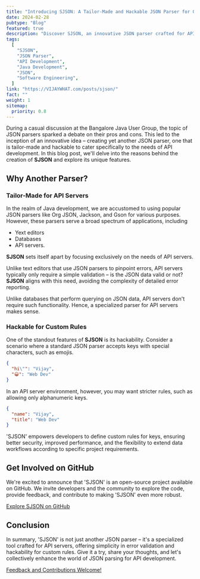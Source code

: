 ```yaml
---
title: "Introducing SJSON: A Tailor-Made and Hackable JSON Parser for Optimized API Development"
date: 2024-02-28
pubtype: "Blog"
featured: true
description: "Discover SJSON, an innovative JSON parser crafted for API development, originating from the Bangalore Java User Group. This blog explores its creation, focusing on simple validation and customizable key rules for API servers. Join us on GitHub to contribute to advancing JSON parsing in API development."
tags:
  [
    "SJSON",
    "JSON Parser",
    "API Development",
    "Java Development",
    "JSON",
    "Software Engineering",
  ]
link: "https://VIJAYWHAT.com/posts/sjson/"
fact: ""
weight: 1
sitemap:
  priority: 0.8
---
```


During a casual discussion at the Bangalore Java User Group, the topic of JSON parsers sparked a debate on their pros and cons. This led to the inception of an innovative idea – creating yet another JSON parser, one that is tailor-made and hackable to cater specifically to the needs of API development. In this blog post, we'll delve into the reasons behind the creation of **SJSON** and explore its unique features.

## Why Another Parser?

### Tailor-Made for API Servers

In the realm of Java development, we are accustomed to using popular JSON parsers like Org JSON, Jackson, and Gson for various purposes. However, these parsers serve a broad spectrum of applications, including

- Yext editors
- Databases
- API servers.

**SJSON** sets itself apart by focusing exclusively on the needs of API servers.

Unlike text editors that use JSON parsers to pinpoint errors, API servers typically only require a simple validation – is the JSON data valid or not? **SJSON** aligns with this need, avoiding the complexity of detailed error reporting.

Unlike databases that perform querying on JSON data, API servers don't require such functionality. Hence, a specialized parser for API servers makes sense.

### Hackable for Custom Rules

One of the standout features of **SJSON** is its hackability. Consider a scenario where a standard JSON parser accepts keys with special characters, such as emojis.

```json
{
  "hi\"": "Vijay",
  "😀": "Web Dev"
}
```

In an API server environment, however, you may want stricter rules, such as allowing only alphanumeric keys.

```json
{
  "name": "Vijay",
  "title": "Web Dev"
}
```

'SJSON' empowers developers to define custom rules for keys, ensuring better security, improved performance, and the flexibility to extend data workflows according to specific project requirements.

## Get Involved on GitHub

We're excited to announce that 'SJSON' is an open-source project available on GitHub. We invite developers and the community to explore the code, provide feedback, and contribute to making 'SJSON' even more robust.

[Explore SJSON on GitHub](https://github.com/VIJAYWHAT/sjson)

## Conclusion

In summary, 'SJSON' is not just another JSON parser – it's a specialized tool crafted for API servers, offering simplicity in error validation and hackability for custom rules. Give it a try, share your thoughts, and let's collectively enhance the world of JSON parsing for API development.

[Feedback and Contributions Welcome!](https://github.com/VIJAYWHAT/sjson/issues)
